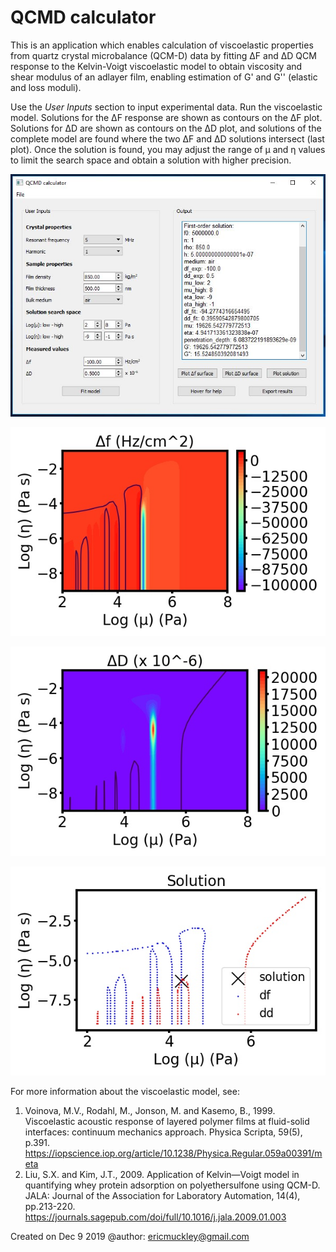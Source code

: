 # QCMD calculator

This is an application which enables calculation of
viscoelastic properties from quartz crystal microbalance (QCM-D) data by
fitting ΔF and ΔD QCM response to the Kelvin-Voigt viscoelastic model to obtain viscosity and shear modulus of
an adlayer film, enabling estimation of G' and G'' (elastic and loss moduli).

Use the *User Inputs* section to input experimental data. Run the
viscoelastic model. Solutions for the ΔF response are shown as contours on the ΔF plot.
Solutions for ΔD are shown as contours on the ΔD plot, and solutions of the complete model
are found where the two ΔF and ΔD solutions intersect (last plot). Once the solution is found, you may adjust
the range of μ and η values to limit the search space and obtain
a solution with higher precision.  

![](UI.JPG)

![](df_surface.JPG)

![](dD_surface.JPG)

![](Solution.JPG)





For more information about the viscoelastic model, see:
1.   Voinova, M.V., Rodahl, M., Jonson, M. and Kasemo, B., 1999. Viscoelastic
acoustic response of layered polymer films at fluid-solid interfaces:
continuum mechanics approach. Physica Scripta, 59(5), p.391.
https://iopscience.iop.org/article/10.1238/Physica.Regular.059a00391/meta
2.   Liu, S.X. and Kim, J.T., 2009. Application of Kelvin—Voigt model in
quantifying whey protein adsorption on polyethersulfone using QCM-D.
JALA: Journal of the Association for Laboratory Automation, 14(4),
pp.213-220.
https://journals.sagepub.com/doi/full/10.1016/j.jala.2009.01.003

Created on Dec 9 2019
@author: ericmuckley@gmail.com
